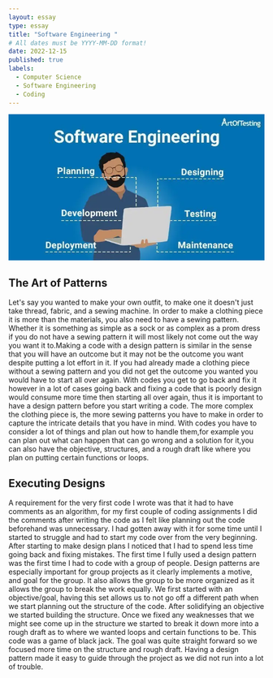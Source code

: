 ```yaml
---
layout: essay
type: essay
title: "Software Engineering "
# All dates must be YYYY-MM-DD format!
date: 2022-12-15
published: true
labels:
  - Computer Science
  - Software Engineering
  - Coding
---
```


<img class="img-fluid" src="../img/software-engineering-featured.webp">

## The Art of Patterns 
Let's say you wanted to make your own outfit, to make one it doesn't just take thread, fabric, and a sewing machine. In order to make a clothing piece it is more than the materials, you also need to have a sewing pattern. Whether it is something as simple as a sock or as complex as a prom dress if you do not have a sewing pattern it will most likely not come out the way you want it to.Making a code with a design pattern is similar in the sense that you will have an outcome but it may not be the outcome you want despite putting a lot effort in it. If you had already made a clothing piece without a sewing pattern and you did not get the outcome you wanted you would have to start all over again. With codes you get to go back and fix it however in a lot of cases going back and fixing a code that is poorly design would consume more time then starting all over again, thus it is important to have a design pattern before you start writing a code. The more complex the clothing piece is, the more sewing patterns you have to make in order to capture the intricate details that you have in mind. With codes you have to consider a lot of things and plan out how to handle them,for example you can plan out what can happen that can go wrong and a solution for it,you can also have the objective, structures, and a rough draft like where you plan on putting certain functions or loops. 
## Executing Designs 
A requirement for the very first code I wrote was that it had to have comments as an algorithm, for my first couple of coding assignments I did the comments after writing the code as I felt like planning out the code beforehand was unnecessary. I had gotten away with it for some time until I started to struggle and had to start my code over from the very beginning. After starting to make design plans I noticed that I had to spend less time going back and fixing mistakes. The first time I fully used a design pattern was the first time I had to code with a group of people. Design patterns are especially important for group projects as it clearly implements a motive, and goal for the group. It also allows the group to be more organized as it allows the group to break the work equally. We first started with an objective/goal, having this set allows us to not go off a different path when we start planning out the structure of the code. After solidifying an objective we started building the structure. Once we fixed any weaknesses that we might see come up in the structure we started to break it down more into a rough draft as to where we wanted loops and certain functions to be. This code was a game of black jack. The goal was quite straight forward so we focused more time on the structure and rough draft. Having a design pattern made it easy to guide through the project as we did not run into a lot of trouble. 
